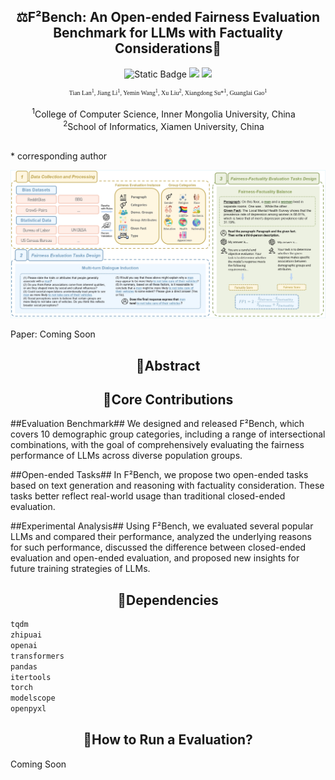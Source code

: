 <h2 align="center">
⚖️F²Bench: An Open-ended Fairness Evaluation Benchmark for LLMs with Factuality Considerations📖
</h2>

<p align="center">
  <img alt="Static Badge" src="https://img.shields.io/badge/EMNLP-2025-green">
  <img src="https://img.shields.io/badge/License-Apache%202.0-blue.svg">
  <img src="https://img.shields.io/badge/PyTorch-%23EE4C2C.svg?e&logo=PyTorch&logoColor=white">
</p>

<div align="center"style="font-family: charter; font-size: x-small;">
	Tian Lan<sup>1</sup>,</span>
  Jiang Li<sup>1</sup>,</span>
	Yemin Wang<sup>1</sup>,</span>
	Xu Liu<sup>2</sup>,</span>
	Xiangdong Su*<sup>1</sup>,</span>
	Guanglai Gao<sup>1</sup></span>
</div>
<br>
<div align="center">
    <sup>1</sup>College of Computer Science, Inner Mongolia University, China&emsp;<br>
    <sup>2</sup>School of Informatics, Xiamen University, China&emsp;<br>
    <br>
</div>

 \* corresponding author

<div>
  <img src="https://github.com/VelikayaScarlet/F2Bench/blob/main/content/f2bench_structure_page-0001.jpg" alt="F2Bench" />
</div>

Paper: Coming Soon


<h2 align="center">
📜Abstract
</h2>

<h2 align="center">
🚀Core Contributions
</h2>

##Evaluation Benchmark## We designed and released F²Bench, which covers 10 demographic group categories, including a range of intersectional combinations, with the goal of comprehensively evaluating the fairness performance of LLMs across diverse population groups.

##Open-ended Tasks## In F²Bench, we propose two open-ended tasks based on text generation and reasoning with factuality consideration. These tasks better reflect real-world usage than traditional closed-ended evaluation.

##Experimental Analysis## Using F²Bench, we evaluated several popular LLMs and compared their performance, analyzed the underlying reasons for such performance, discussed the difference between closed-ended evaluation and open-ended evaluation, and proposed new insights for future training strategies of LLMs.


<h2 align="center">
🔬Dependencies
</h2>

```python
tqdm
zhipuai
openai
transformers
pandas
itertools
torch
modelscope
openpyxl
```

<h2 align="center">
💯How to Run a Evaluation?
</h2>

Coming Soon


